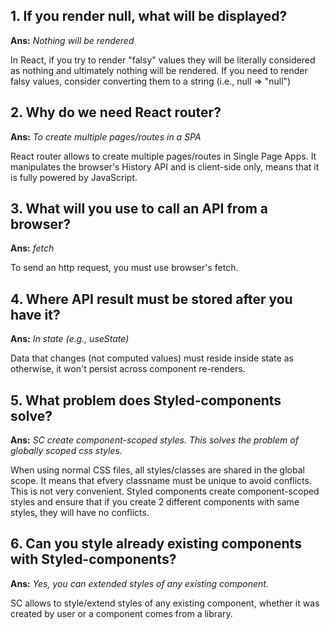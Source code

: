## 1. If you render null, what will be displayed?

**Ans:** *Nothing will be rendered*

In React, if you try to render "falsy" values they will be literally considered as nothing and ultimately nothing will be rendered. If you need to render falsy values, consider converting them to a string (i.e., null => "null")

## 2. Why do we need React router?

**Ans:** *To create multiple pages/routes in a SPA*

React router allows to create multiple pages/routes in Single Page Apps. It manipulates the browser's History API and is client-side only, means that it is fully powered by JavaScript.

## 3. What will you use to call an API from a browser?

**Ans:** *fetch*

To send an http request, you must use browser's fetch.

## 4. Where API result must be stored after you have it?

**Ans:** *In state (e.g., useState)*

Data that changes (not computed values) must reside inside state as otherwise, it won't persist across component re-renders.

## 5. What problem does Styled-components solve?

**Ans:** *SC create component-scoped styles. This solves the problem of globally scoped css styles.*

When using normal CSS files, all styles/classes are shared in the global scope. It means that efvery classname must be unique to avoid conflicts. This is not very convenient. Styled components create component-scoped styles and ensure that if you create 2 different components with same styles, they will have no conflicts.

## 6. Can you style already existing components with Styled-components?

**Ans:** *Yes, you can extended styles of any existing component.*

SC allows to style/extend styles of any existing component, whether it was created by user or a component comes from a library.